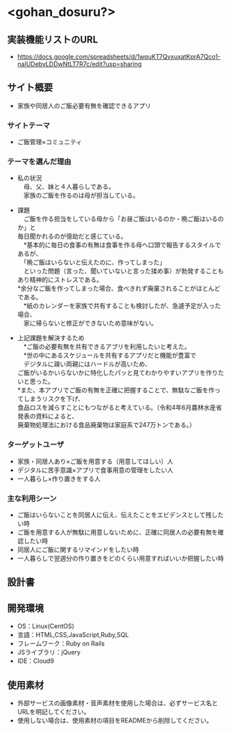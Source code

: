# <gohan_dosuru?>

## 実装機能リストのURL
- https://docs.google.com/spreadsheets/d/1wquKT7QvxuxatKprA7Qco1-naIUDebvLDDwNtLT7R7c/edit?usp=sharing

## サイト概要
- 家族や同居人のご飯必要有無を確認できるアプリ
### サイトテーマ
- ご飯管理×コミュニティ

### テーマを選んだ理由
- 私の状況<br>
　母、父、妹と４人暮らしである。<br>
　家族のご飯を作るのは母が担当している。

- 課題<br>
　ご飯を作る担当をしている母から「お昼ご飯はいるのか・晩ご飯はいるのか」と<br>毎日聞かれるのが億劫だと感じている。<br>
　*基本的に毎日の食事の有無は食事を作る母へ口頭で報告するスタイルであるが、<br>
　「晩ご飯はいらないと伝えたのに、作ってしまった」<br>
　といった問題（言った、聞いていないと言った揉め事）が勃発することもあり精神的にストレスである。<br>
  *余分なご飯を作ってしまった場合、食べきれず廃棄されることがほとんどである。<br>
　*紙のカレンダーを家族で共有することも検討したが、急遽予定が入った場合、<br>
　家に帰らないと修正ができないため意味がない。<br>

- 上記課題を解決するため<br>
　*ご飯の必要有無を共有できるアプリを利用したいと考えた。<br>
　*世の中にあるスケジュールを共有するアプリだと機能が豊富で<br>
　デジタルに疎い両親にはハードルが高いため、<br>
  ご飯がいるかいらないかに特化したパッと見てわかりやすいアプリを作りたいと思った。<br>
  *また、本アプリでご飯の有無を正確に把握することで、無駄なご飯を作ってしまうリスクを下げ、<br>
  食品ロスを減らすことにもつながると考えている。（令和4年6月農林水産省発表の資料によると、<br>
  廃棄物処理法における食品廃棄物は家庭系で247万トンである。）<br>

### ターゲットユーザ
- 家族・同居人あり×ご飯を用意する（用意してほしい）人
- デジタルに苦手意識×アプリで食事用意の管理をしたい人
- 一人暮らし×️作り置きをする人

### 主な利用シーン
- ご飯はいらないことを同居人に伝え、伝えたことをエビデンスとして残したい時
- ご飯を用意する人が無駄に用意しないために、正確に同居人の必要有無を確認したい時
- 同居人にご飯に関するリマインドをしたい時
- 一人暮らしで翌週分の作り置きをどのくらい用意すればいいか把握したい時

## 設計書

## 開発環境
- OS：Linux(CentOS)
- 言語：HTML,CSS,JavaScript,Ruby,SQL
- フレームワーク：Ruby on Rails
- JSライブラリ：jQuery
- IDE：Cloud9

## 使用素材
- 外部サービスの画像素材・音声素材を使用した場合は、必ずサービス名とURLを明記してください。
- 使用しない場合は、使用素材の項目をREADMEから削除してください。